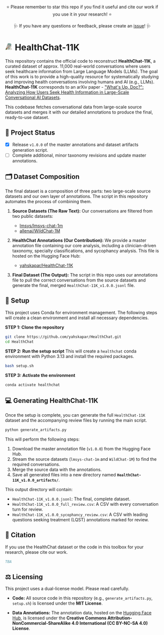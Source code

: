 <p align="center">
⭐ Please remember to star this repo if you find it useful and cite our work if you use it in your research! ⭐
</p>
<p align="center">
🩺 If you have any questions or feedback, please create an <a href="https://github.com/yahskapar/HealthChat/issues">issue</a>! 🩺
</p>

# <img src="./figures/title_icon.png" alt="HealthChat Icon" width="25" /> HealthChat-11K

This repository contains the official code to reconstruct **HealthChat-11K**, a curated dataset of approx. 11,000 real-world conversations where users seek healthcare information from Large Language Models (LLMs). The goal of this work is to provide a high-quality resource for systematically studying and improving health conversations involving humans and AI (e.g., LLMs). **HealthChat-11K** corresponds to an arXiv paper - ["What's Up, Doc?": Analyzing How Users Seek Health Information in Large-Scale Conversational AI Datasets](https://arxiv.org/abs/2506.21532).

This codebase fetches conversational data from large-scale source datasets and merges it with our detailed annotations to produce the final, ready-to-use dataset.

## 📝 Project Status

- [x] Release `v1.0.0` of the master annotations and dataset artifacts generation script.
- [ ] Complete additional, minor taxonomy revisions and update master annotations.

## 🗂️ Dataset Composition

The final dataset is a composition of three parts: two large-scale source datasets and our own layer of annotations. The script in this repository automates the process of combining them.

1.  **Source Datasets (The Raw Text):** Our conversations are filtered from two public datasets:
    * [lmsys/lmsys-chat-1m](https://huggingface.co/datasets/lmsys/lmsys-chat-1m)
    * [allenai/WildChat-1M](https://huggingface.co/datasets/allenai/WildChat-1M)

2.  **HealthChat Annotations (Our Contribution):** We provide a master annotation file containing our core analysis, including a clinician-driven taxonomy, specialty classifications, and sycophancy analysis. This file is hosted on the Hugging Face Hub:
    * [yahskapar/HealthChat-11K](https://huggingface.co/datasets/yahskapar/HealthChat-11K)

3.  **Final Dataset (The Output):** The script in this repo uses our annotations file to pull the correct conversations from the source datasets and generate the final, merged `HealthChat-11K_v1.0.0.jsonl` file.

## 🔧 Setup

This project uses Conda for environment management. The following steps will create a clean environment and install all necessary dependencies.

**STEP 1: Clone the repository**
```bash
git clone https://github.com/yahskapar/HealthChat.git
cd HealthChat
```

**STEP 2: Run the setup script**
This will create a `healthchat` conda environment with Python 3.13 and install the required packages.
```bash
bash setup.sh
```

**STEP 3: Activate the environment**
```bash
conda activate healthchat
```

## 💻 Generating HealthChat-11K

Once the setup is complete, you can generate the full `HealthChat-11K` dataset and the accompanying review files by running the main script.

```bash
python generate_artifacts.py
```

This will perform the following steps:
1.  Download the master annotation file (`v1.0.0`) from the Hugging Face Hub.
2.  Stream the source datasets (`lmsys-chat-1m` and `WildChat-1M`) to find the required conversations.
3.  Merge the source data with the annotations.
4.  Save all generated files into a new directory named **`HealthChat-11K_v1.0.0_artifacts/`**.

This output directory will contain:
* `HealthChat-11K_v1.0.0.jsonl`: The final, complete dataset.
* `HealthChat-11K_v1.0.0_full_review.csv`: A CSV with every conversation turn for review.
* `HealthChat-11K_v1.0.0_sycophancy_review.csv`: A CSV with leading questions seeking treatment (LQST) annotations marked for review.

## 📜 Citation

If you use the HealthChat dataset or the code in this toolbox for your research, please cite our work.
```bibtex
TBA
```

## ⚖️ Licensing

This project uses a dual-license model. Please read carefully.

* **Code:** All source code in this repository (e.g., `generate_artifacts.py`, `setup.sh`) is licensed under the **MIT License**.

* **Data Annotations:** The annotation data, hosted on the [Hugging Face Hub](https://huggingface.co/datasets/yahskapar/HealthChat-11K), is licensed under the **Creative Commons Attribution-NonCommercial-ShareAlike 4.0 International (CC BY-NC-SA 4.0) License**.
